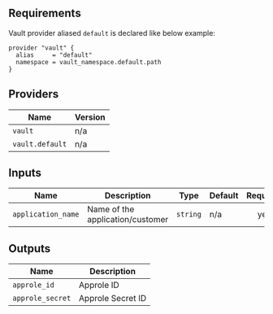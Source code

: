 ## Requirements

Vault provider aliased `default` is declared like below example:

```
provider "vault" {
  alias     = "default"
  namespace = vault_namespace.default.path
}
```

## Providers

| Name | Version |
|------|---------|
| `vault` | n/a |
| `vault.default` | n/a |

## Inputs

| Name | Description | Type | Default | Required |
|------|-------------|------|---------|:--------:|
| `application_name` | Name of the application/customer | `string` | n/a | yes |

## Outputs

| Name | Description |
|------|-------------|
| `approle_id` | Approle ID |
| `approle_secret` | Approle Secret ID |
